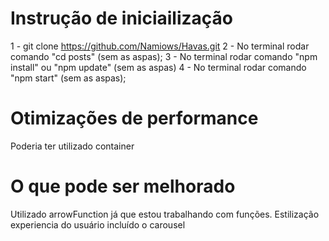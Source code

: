 # Instrução de iniciailização

1 - git clone https://github.com/Namiows/Havas.git
2 - No terminal rodar comando "cd posts" (sem as aspas);
3 - No terminal rodar comando "npm install" ou "npm update" (sem as aspas)
4 - No terminal rodar comando "npm start" (sem as aspas);


# Otimizações de performance
Poderia ter utilizado container


# O que pode ser melhorado
Utilizado arrowFunction já que estou trabalhando com funções.
Estilização
experiencia do usuário
incluído o carousel
